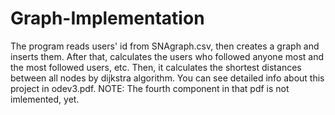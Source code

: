 # Graph-Implementation

The program reads users' id from SNAgraph.csv, then creates a graph and inserts them.
After that, calculates the users who followed anyone most and the most followed users, etc.
Then, it calculates the shortest distances between all nodes by dijkstra algorithm.
You can see detailed info about this project in odev3.pdf.
NOTE: The fourth component in that pdf is not imlemented, yet.
